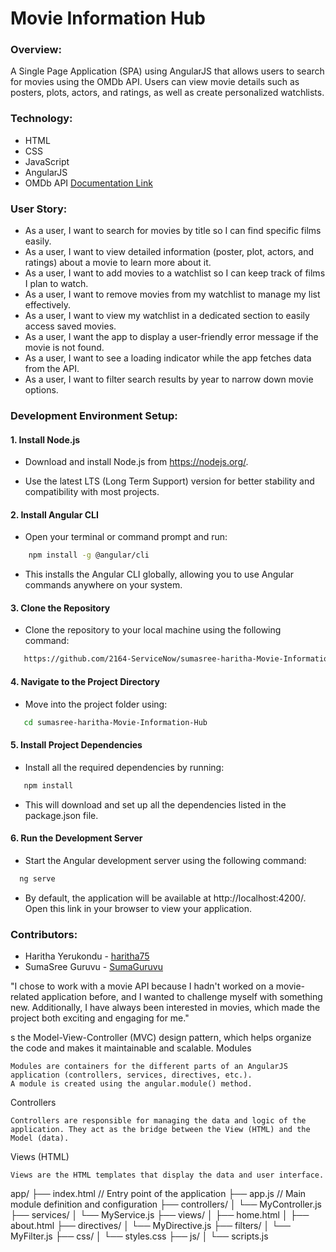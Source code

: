 # Movie Information Hub

### Overview:

A Single Page Application (SPA) using AngularJS that allows users to search for movies using the OMDb API. Users can view movie details such as posters, plots, actors, and ratings, as well as create personalized watchlists.

### Technology:

- HTML
- CSS
- JavaScript
- AngularJS
- OMDb API [Documentation Link](http://www.omdbapi.com/)

### User Story:

- As a user, I want to search for movies by title so I can find specific films easily.
- As a user, I want to view detailed information (poster, plot, actors, and ratings) about a movie to learn more about it.
- As a user, I want to add movies to a watchlist so I can keep track of films I plan to watch.
- As a user, I want to remove movies from my watchlist to manage my list effectively.
- As a user, I want to view my watchlist in a dedicated section to easily access saved movies.
- As a user, I want the app to display a user-friendly error message if the movie is not found.
- As a user, I want to see a loading indicator while the app fetches data from the API.
- As a user, I want to filter search results by year to narrow down movie options.

### Development Environment Setup:

#### 1. Install Node.js

- Download and install Node.js from https://nodejs.org/.

- Use the latest LTS (Long Term Support) version for better stability and compatibility with most projects.

#### 2. Install Angular CLI

- Open your terminal or command prompt and run:

```bash
    npm install -g @angular/cli
```

- This installs the Angular CLI globally, allowing you to use Angular commands anywhere on your system.

#### 3. Clone the Repository

- Clone the repository to your local machine using the following command:

```bash
   https://github.com/2164-ServiceNow/sumasree-haritha-Movie-Information-Hub
```

#### 4. Navigate to the Project Directory

- Move into the project folder using:

```bash
   cd sumasree-haritha-Movie-Information-Hub
```

#### 5. Install Project Dependencies

- Install all the required dependencies by running:

```bash
   npm install
```

- This will download and set up all the dependencies listed in the package.json file.

#### 6. Run the Development Server

- Start the Angular development server using the following command:

```bash
  ng serve
```

- By default, the application will be available at http://localhost:4200/. Open this link in your browser to view your application.

### Contributors:

- Haritha Yerukondu - [haritha75](https://github.com/haritha75)
- SumaSree Guruvu - [SumaGuruvu](https://github.com/SumaGuruvu)

"I chose to work with a movie API because I hadn't worked on a movie-related application before, and I wanted to challenge myself with something new. Additionally, I have always been interested in movies, which made the project both exciting and engaging for me."

s the Model-View-Controller (MVC) design pattern, which helps organize the code and makes it maintainable and scalable.
Modules

    Modules are containers for the different parts of an AngularJS application (controllers, services, directives, etc.).
    A module is created using the angular.module() method.

Controllers

    Controllers are responsible for managing the data and logic of the application. They act as the bridge between the View (HTML) and the Model (data).

Views (HTML)

    Views are the HTML templates that display the data and user interface.

app/
├── index.html // Entry point of the application
├── app.js // Main module definition and configuration
├── controllers/
│ └── MyController.js
├── services/
│ └── MyService.js
├── views/
│ ├── home.html
│ ├── about.html
├── directives/
│ └── MyDirective.js
├── filters/
│ └── MyFilter.js
├── css/
│ └── styles.css
├── js/
│ └── scripts.js
